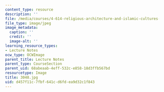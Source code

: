 ```yaml
---
content_type: resource
description: ''
file: /media/courses/4-614-religious-architecture-and-islamic-cultures-fall-2002/d457f11c7fbf641cd6fdea9d32c1f843_3048.jpg
file_type: image/jpeg
image_metadata:
  caption: ''
  credit: ''
  image-alt: ''
learning_resource_types:
- Lecture Notes
ocw_type: OCWImage
parent_title: Lecture Notes
parent_type: CourseSection
parent_uid: 68abeaab-4eff-532c-e858-18d3ffb567bd
resourcetype: Image
title: 3048.jpg
uid: d457f11c-7fbf-641c-d6fd-ea9d32c1f843
---
```

